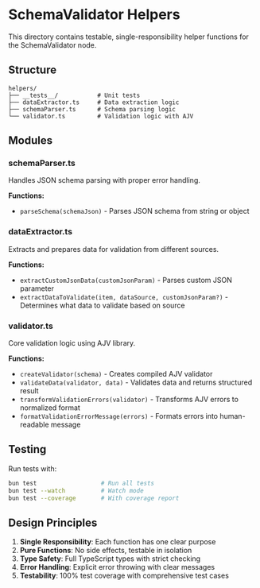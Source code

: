 # SchemaValidator Helpers

This directory contains testable, single-responsibility helper functions for the SchemaValidator node.

## Structure

```
helpers/
├── __tests__/           # Unit tests
├── dataExtractor.ts     # Data extraction logic
├── schemaParser.ts      # Schema parsing logic
└── validator.ts         # Validation logic with AJV
```

## Modules

### schemaParser.ts
Handles JSON schema parsing with proper error handling.

**Functions:**
- `parseSchema(schemaJson)` - Parses JSON schema from string or object

### dataExtractor.ts
Extracts and prepares data for validation from different sources.

**Functions:**
- `extractCustomJsonData(customJsonParam)` - Parses custom JSON parameter
- `extractDataToValidate(item, dataSource, customJsonParam?)` - Determines what data to validate based on source

### validator.ts
Core validation logic using AJV library.

**Functions:**
- `createValidator(schema)` - Creates compiled AJV validator
- `validateData(validator, data)` - Validates data and returns structured result
- `transformValidationErrors(validator)` - Transforms AJV errors to normalized format
- `formatValidationErrorMessage(errors)` - Formats errors into human-readable message

## Testing

Run tests with:
```bash
bun test                  # Run all tests
bun test --watch          # Watch mode
bun test --coverage       # With coverage report
```

## Design Principles

1. **Single Responsibility**: Each function has one clear purpose
2. **Pure Functions**: No side effects, testable in isolation
3. **Type Safety**: Full TypeScript types with strict checking
4. **Error Handling**: Explicit error throwing with clear messages
5. **Testability**: 100% test coverage with comprehensive test cases
